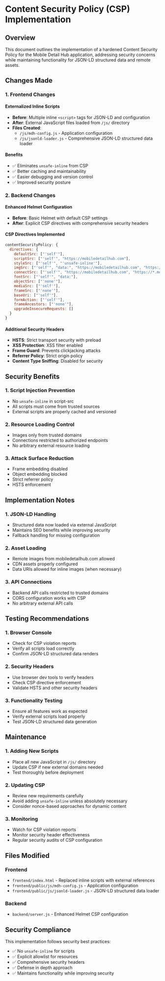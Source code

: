 # Content Security Policy (CSP) Implementation

## Overview
This document outlines the implementation of a hardened Content Security Policy for the Mobile Detail Hub application, addressing security concerns while maintaining functionality for JSON-LD structured data and remote assets.

## Changes Made

### 1. Frontend Changes

#### Externalized Inline Scripts
- **Before**: Multiple inline `<script>` tags for JSON-LD and configuration
- **After**: External JavaScript files loaded from `/js/` directory
- **Files Created**:
  - `/js/mdh-config.js` - Application configuration
  - `/js/jsonld-loader.js` - Comprehensive JSON-LD structured data loader

#### Benefits
- ✅ Eliminates `unsafe-inline` from CSP
- ✅ Better caching and maintainability
- ✅ Easier debugging and version control
- ✅ Improved security posture

### 2. Backend Changes

#### Enhanced Helmet Configuration
- **Before**: Basic Helmet with default CSP settings
- **After**: Explicit CSP directives with comprehensive security headers

#### CSP Directives Implemented
```javascript
contentSecurityPolicy: {
  directives: {
    defaultSrc: ["'self'"],
    scriptSrc: ["'self'", "https://mobiledetailhub.com"],
    styleSrc: ["'self'", "'unsafe-inline'"],
    imgSrc: ["'self'", "data:", "https://mobiledetailhub.com", "https://*.mobiledetailhub.com"],
    connectSrc: ["'self'", "https://mobiledetailhub.com", "https://*.mobiledetailhub.com"],
    fontSrc: ["'self'", "data:"],
    objectSrc: ["'none'"],
    mediaSrc: ["'self'"],
    frameSrc: ["'none'"],
    baseUri: ["'self'"],
    formAction: ["'self'"],
    frameAncestors: ["'none'"],
    upgradeInsecureRequests: []
  }
}
```

#### Additional Security Headers
- **HSTS**: Strict transport security with preload
- **XSS Protection**: XSS filter enabled
- **Frame Guard**: Prevents clickjacking attacks
- **Referrer Policy**: Strict origin policy
- **Content Type Sniffing**: Disabled for security

## Security Benefits

### 1. Script Injection Prevention
- No `unsafe-inline` in script-src
- All scripts must come from trusted sources
- External scripts are properly cached and versioned

### 2. Resource Loading Control
- Images only from trusted domains
- Connections restricted to authorized endpoints
- No arbitrary external resource loading

### 3. Attack Surface Reduction
- Frame embedding disabled
- Object embedding blocked
- Strict referrer policy
- HSTS enforcement

## Implementation Notes

### 1. JSON-LD Handling
- Structured data now loaded via external JavaScript
- Maintains SEO benefits while improving security
- Fallback handling for missing configuration

### 2. Asset Loading
- Remote images from mobiledetailhub.com allowed
- CDN assets properly configured
- Data URIs allowed for inline images (when necessary)

### 3. API Connections
- Backend API calls restricted to trusted domains
- CORS configuration works with CSP
- No arbitrary external API calls

## Testing Recommendations

### 1. Browser Console
- Check for CSP violation reports
- Verify all scripts load correctly
- Confirm JSON-LD structured data renders

### 2. Security Headers
- Use browser dev tools to verify headers
- Check CSP directive enforcement
- Validate HSTS and other security headers

### 3. Functionality Testing
- Ensure all features work as expected
- Verify external scripts load properly
- Test JSON-LD structured data generation

## Maintenance

### 1. Adding New Scripts
- Place all new JavaScript in `/js/` directory
- Update CSP if new external domains needed
- Test thoroughly before deployment

### 2. Updating CSP
- Review new requirements carefully
- Avoid adding `unsafe-inline` unless absolutely necessary
- Consider nonce-based approaches for dynamic content

### 3. Monitoring
- Watch for CSP violation reports
- Monitor security header effectiveness
- Regular security audits of CSP configuration

## Files Modified

### Frontend
- `frontend/index.html` - Replaced inline scripts with external references
- `frontend/public/js/mdh-config.js` - Application configuration
- `frontend/public/js/jsonld-loader.js` - JSON-LD structured data loader

### Backend
- `backend/server.js` - Enhanced Helmet CSP configuration

## Security Compliance

This implementation follows security best practices:
- ✅ No `unsafe-inline` for scripts
- ✅ Explicit allowlist for resources
- ✅ Comprehensive security headers
- ✅ Defense in depth approach
- ✅ Maintains functionality while improving security
